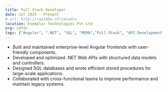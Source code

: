 ```yaml
---
title: Full Stack Developer
date: Jul 2025 - Present
# url: http://ropibbe.nf/savadru
location: Exemplar Technologies Pvt Ltd
org: sdfds
tags: ["Angular", ".NET", "SQL", "MERN","Full Stack", "API Development", "Enterprise Applications"]
---
```


- Built and maintained enterprise-level Angular frontends with user-friendly components.
- Developed and optimized .NET Web APIs with structured data models and controllers.
- Designed SQL databases and wrote efficient stored procedures for large-scale applications.
- Collaborated with cross-functional teams to improve performance and maintain legacy systems.
